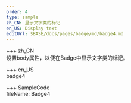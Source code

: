 ```yaml
---   
order: 4 
type: sample  
zh_CN: 显示文字类的标记
en_US: Display text
editUrl: $BASE/docs/pages/badge/md/badge4.md
---      
```


+++ zh_CN   
设置body属性，以便在Badge中显示文字类的标记。


+++ en_US   
badge4

+++ SampleCode  
fileName: Badge4
